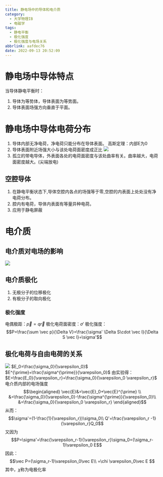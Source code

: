 ```yaml
---
title: 静电场中的导体和电介质
category:
  - 大学物理IB
  - 电磁学
tags:
  - 静电平衡
  - 极化强度
  - 极化强度与电场关系
abbrlink: aafdec76
date: 2022-09-13 20:52:09
---
```

# 静电场中导体特点
当导体静电平衡时：
1. 导体为等势体，导体表面为等势面。
2. 导体表面场强方向垂直于平面。
# 静电场中导体电荷分布
1. 导体内部无净电荷，净电荷只能分布在导体表面。
高斯定理：内部E为0
2. 导体表面附近场强大小与该处电荷面密度成正比
![](https://s2.loli.net/2022/09/15/ifWxjrvT6caAnQJ.png)
3. 孤立的带电导体，外表面各处的电荷面密度与该处曲率有关。曲率越大，电荷面密度越大。(尖端放电)
## 空腔导体
1. 在静电平衡状态下,导体空腔内各点的场强等于零,空腔的内表面上处处没有净电荷分布。
2. 腔内有电荷，导体内表面有等量异种电荷。
3. 应用于静电屏蔽

# 电介质
## 电介质对电场的影响
![](https://s2.loli.net/2022/09/15/GVWmXiO5eZuq68Q.png)

## 电介质极化
1. 无极分子的位移极化
2. 有极分子的取向极化

### 极化强度
电偶极距：$\vec p=q\vec r$
极化电荷面密度：$\sigma'$
极化强度：
$$P=\frac{\sum \vec p}{\Delta V}=\frac{\sigma' \Delta S\cdot \vec l}{\Delta S \vec l}=\sigma'$$
## 极化电荷与自由电荷的关系
![](https://s2.loli.net/2022/09/15/gvW9I65REK3247Y.png)
$E_0=\frac{\sigma_0}{\varepsilon_0}$
$E^{\prime}=\frac{\sigma^{\prime}}{\varepsilon_0}$
由实验得：$E=\frac{E_0}{\varepsilon_r}=\frac{\sigma_0}{\varepsilon_0 \varepsilon_r}$
电介质内部的电场强度
$$\begin{aligned}
\vec{E}&=\vec{E}_0+\vec{E}^{\prime} \\
&=\frac{\sigma_0}{\varepsilon_0}-\frac{\sigma^{\prime}}{\varepsilon_0}\\
&=\frac{\sigma_0}{\varepsilon_0 \varepsilon_r}
\end{aligned}$$
从而：$$\sigma'=(1-\frac{1}{\varepsilon_r})\sigma_0\\
Q'=\frac{\varepsilon_r -1}{\varepsilon_r}Q_0$$
又因为$$P=\sigma'=\frac{\varepsilon_r-1}{\varepsilon_r}\sigma_0=(\sigma_r-1)\varepsilon_0 E$$
因此：
$$\vec P=(\sigma_r-1)\varepsilon_0\vec E\\
=\chi \varepsilon_0\vec E
$$
其中，$\chi$称为电极化率